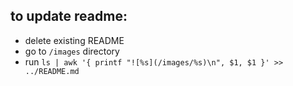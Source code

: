 ## to update readme:

- delete existing README
- go to `/images` directory
- run `ls | awk '{ printf "![%s](/images/%s)\n", $1, $1 }' >> ../README.md`
